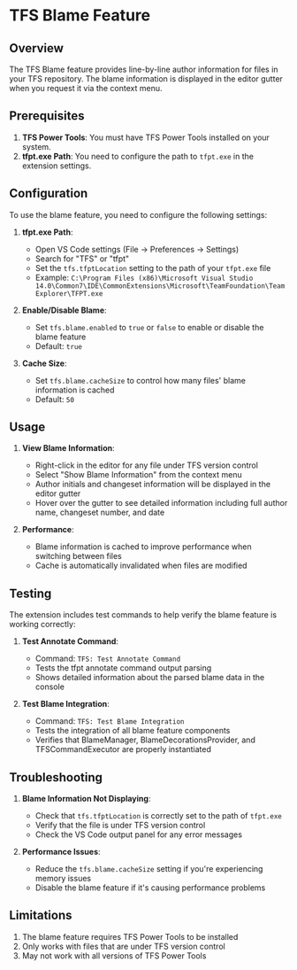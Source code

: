 # TFS Blame Feature

## Overview

The TFS Blame feature provides line-by-line author information for files in your TFS repository. The blame information is displayed in the editor gutter when you request it via the context menu.

## Prerequisites

1. **TFS Power Tools**: You must have TFS Power Tools installed on your system.
2. **tfpt.exe Path**: You need to configure the path to `tfpt.exe` in the extension settings.

## Configuration

To use the blame feature, you need to configure the following settings:

1. **tfpt.exe Path**:
   - Open VS Code settings (File → Preferences → Settings)
   - Search for "TFS" or "tfpt"
   - Set the `tfs.tfptLocation` setting to the path of your `tfpt.exe` file
   - Example: `C:\Program Files (x86)\Microsoft Visual Studio 14.0\Common7\IDE\CommonExtensions\Microsoft\TeamFoundation\Team Explorer\TFPT.exe`

2. **Enable/Disable Blame**:
   - Set `tfs.blame.enabled` to `true` or `false` to enable or disable the blame feature
   - Default: `true`

3. **Cache Size**:
   - Set `tfs.blame.cacheSize` to control how many files' blame information is cached
   - Default: `50`

## Usage

1. **View Blame Information**: 
   - Right-click in the editor for any file under TFS version control
   - Select "Show Blame Information" from the context menu
   - Author initials and changeset information will be displayed in the editor gutter
   - Hover over the gutter to see detailed information including full author name, changeset number, and date

2. **Performance**: 
   - Blame information is cached to improve performance when switching between files
   - Cache is automatically invalidated when files are modified

## Testing

The extension includes test commands to help verify the blame feature is working correctly:

1. **Test Annotate Command**: 
   - Command: `TFS: Test Annotate Command`
   - Tests the tfpt annotate command output parsing
   - Shows detailed information about the parsed blame data in the console

2. **Test Blame Integration**: 
   - Command: `TFS: Test Blame Integration`
   - Tests the integration of all blame feature components
   - Verifies that BlameManager, BlameDecorationsProvider, and TFSCommandExecutor are properly instantiated

## Troubleshooting

1. **Blame Information Not Displaying**:
   - Check that `tfs.tfptLocation` is correctly set to the path of `tfpt.exe`
   - Verify that the file is under TFS version control
   - Check the VS Code output panel for any error messages

2. **Performance Issues**:
   - Reduce the `tfs.blame.cacheSize` setting if you're experiencing memory issues
   - Disable the blame feature if it's causing performance problems

## Limitations

1. The blame feature requires TFS Power Tools to be installed
2. Only works with files that are under TFS version control
3. May not work with all versions of TFS Power Tools